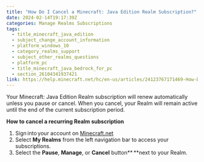 ```yaml
---
title: "How Do I Cancel a Minecraft: Java Edition Realm Subscription?"
date: 2024-02-14T19:17:39Z
categories: Manage Realms Subscriptions
tags:
  - title_minecraft_java_edition
  - subject_change_account_information
  - platform_windows_10
  - category_realms_support
  - subject_other_realms_questions
  - platform_pc
  - title_minecraft_java_bedrock_for_pc
  - section_26104341937421
link: https://help.minecraft.net/hc/en-us/articles/24123767171469-How-Do-I-Cancel-a-Minecraft-Java-Edition-Realm-Subscription
---
```


Your Minecraft: Java Edition Realm subscription will renew automatically unless you pause or cancel. When you cancel, your Realm will remain active until the end of the current subscription period.

**How to cancel a recurring Realm subscription**

1.  Sign into your account on [Minecraft.net](https://www.minecraft.net/en-us/login) 
2.  Select **My Realms** from the left navigation bar to access your subscriptions. 
3.  Select the **Pause**, **Manage**, or **Cancel** button** **next to your Realm.
